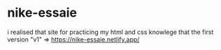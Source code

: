 # nike-essaie
i realised that site for practicing my html  and css knowlege 
that the first version "v1"
=> https://nike-essaie.netlify.app/
